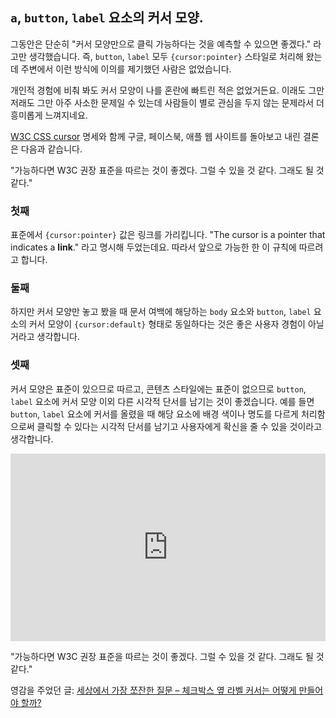 ## `a`, `button`, `label` 요소의 커서 모양.

그동안은 단순히 "커서 모양만으로 클릭 가능하다는 것을 예측할 수 있으면 좋겠다." 라고만 생각했습니다. 즉, `button`, `label` 모두 <code style="cursor: pointer;">{cursor:pointer}</code> 스타일로 처리해 왔는데 주변에서 이런 방식에 이의를 제기했던 사람은 없었습니다.

개인적 경험에 비춰 봐도 커서 모양이 나를 혼란에 빠트린 적은 없었거든요. 이래도 그만 저래도 그만 아주 사소한 문제일 수 있는데 사람들이 별로 관심을 두지 않는 문제라서 더 흥미롭게 느껴지네요.

<a href="https://www.w3.org/TR/css-ui-3/#cursor" target="_blank">W3C CSS cursor</a> 명세와 함께 구글, 페이스북, 애플 웹 사이트를 돌아보고 내린 결론은 다음과 같습니다.

"가능하다면 W3C 권장 표준을 따르는 것이 좋겠다. 그럴 수 있을 것 같다. 그래도 될 것 같다."

### 첫째
표준에서 <code style="cursor: pointer;">{cursor:pointer}</code> 값은 링크를 가리킵니다. "The cursor is a pointer that indicates a **link**." 라고 명시해 두었는데요. 따라서 앞으로 가능한 한 이 규칙에 따르려고 합니다.

### 둘째
하지만 커서 모양만 놓고 봤을 때 문서 여백에 해당하는 `body` 요소와 `button`, `label` 요소의 커서 모양이 <code style="cursor: default;">{cursor:default}</code> 형태로 동일하다는 것은 좋은 사용자 경험이 아닐 거라고 생각합니다.

### 셋째
커서 모양은 표준이 있으므로 따르고, 콘텐츠 스타일에는 표준이 없으므로 `button`, `label` 요소에 커서 모양 이외 다른 시각적 단서를 남기는 것이 좋겠습니다. 예를 들면 `button`, `label` 요소에 커서를 올렸을 때 해당 요소에 배경 색이나 명도를 다르게 처리함으로써 클릭할 수 있다는 시각적 단서를 남기고 사용자에게 확신을 줄 수 있을 것이라고 생각합니다.

<iframe style="width: 100%;" title="버튼과 레이블 커서 모양을 표준에 따르되 다른 시각적 단서를 제공한 예." src="https://codepen.io/naradesign/embed/pEvmdx/?height=300&amp;theme-id=light&amp;default-tab=result&amp;embed-version=2" width="300" height="300" frameborder="no" scrolling="no" allowfullscreen="allowfullscreen">See the Pen <a href="http://codepen.io/naradesign/pen/pEvmdx/"><button> 요소와 <label> 요소의 커서는 어떤 형태이어야 하는가?</label></button></a> by Jeong Chan-Myeong (<a href="http://codepen.io/naradesign">@naradesign</a>) on <a href="http://codepen.io">CodePen</a>.
</iframe>

"가능하다면 W3C 권장 표준을 따르는 것이 좋겠다. 그럴 수 있을 것 같다. 그래도 될 것 같다."

영감을 주었던 글: <a href="http://story.pxd.co.kr/1165" target="_blank">세상에서 가장 쪼잔한 질문 – 체크박스 옆 라벨 커서는 어떻게 만들어야 할까?</a>

<div id="fb-root"></div>
<script async defer crossorigin="anonymous" src="https://connect.facebook.net/ko_KR/sdk.js#xfbml=1&version=v3.3"></script>
<div class="fb-comments" data-href="https://naradesign.github.io/article/cursor.html" data-numposts="10" data-width="100%"></div>
